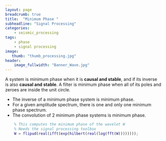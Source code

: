 ```yaml
---
layout: page
breadcrumb: true
title:  "Minimum Phase "
subheadline: "Signal Processing"
categories:
    - seismic_processing
tags:
    - phase
    - signal processing
image:
   thumb: "thumb_processing.jpg"
header:
    image_fullwidth: "Banner_Wave.jpg"
---
```


A system is minimum phase when it is **causal and stable**, and if its inverse is also **causal and stable**.
A filter is minimum phase when all of its poles and zeroes are inside the unit circle.

- The inverse of a minimum phase system is minimum phase.
- For a given amplitude spectrum, there is one and only one minimum phase spectrum.
- The convolution of 2 minimum phase systems is minimum phase.



```matlab
	% This computes the minimum phase of the wavelet W
	% Needs the signal processing toolbox
	W = flipud(real(ifft(exp(hilbert(real(log(fft(W))))))));
```